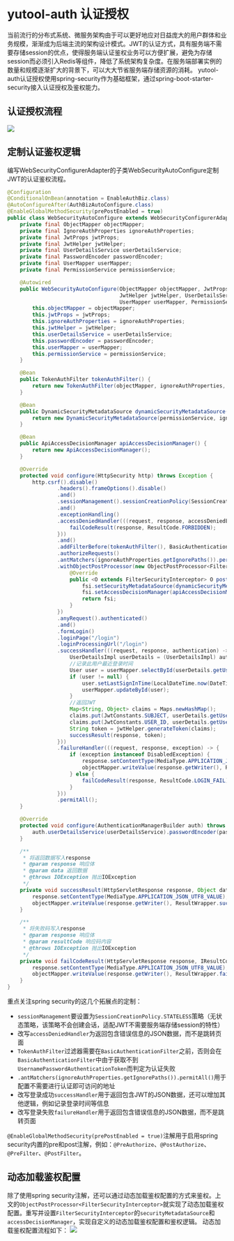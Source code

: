 # yutool-auth 认证授权

当前流行的分布式系统、微服务架构由于可以更好地应对日益庞大的用户群体和业务规模，渐渐成为后端主流的架构设计模式。JWT的认证方式，具有服务端不需要存储session的优点，使得服务端认证鉴权业务可以方便扩展，避免为存储session而必须引入Redis等组件，降低了系统架构复杂度。在服务端部署实例的数量和规模逐渐扩大的背景下，可以大大节省服务端存储资源的消耗。
yutool-auth认证授权使用spring-security作为基础框架，通过spring-boot-starter-security接入认证授权及鉴权能力。
## 认证授权流程

![](https://cdn.nlark.com/yuque/0/2022/jpeg/763022/1661267975176-a4e18a30-dbe5-4fe9-9bfa-fc3b5d522047.jpeg)

## 定制认证鉴权逻辑
编写WebSecurityConfigurerAdapter的子类WebSecurityAutoConfigure定制JWT的认证鉴权流程。
```java
@Configuration
@ConditionalOnBean(annotation = EnableAuthBiz.class)
@AutoConfigureAfter(AuthBizAutoConfigure.class)
@EnableGlobalMethodSecurity(prePostEnabled = true)
public class WebSecurityAutoConfigure extends WebSecurityConfigurerAdapter {
    private final ObjectMapper objectMapper;
    private final IgnoreAuthProperties ignoreAuthProperties;
    private final JwtProps jwtProps;
    private final JwtHelper jwtHelper;
    private final UserDetailsService userDetailsService;
    private final PasswordEncoder passwordEncoder;
    private final UserMapper userMapper;
    private final PermissionService permissionService;

    @Autowired
    public WebSecurityAutoConfigure(ObjectMapper objectMapper, JwtProps jwtProps, IgnoreAuthProperties ignoreAuthProperties,
                                    JwtHelper jwtHelper, UserDetailsService userDetailsService, PasswordEncoder passwordEncoder,
                                    UserMapper userMapper, PermissionService permissionService) {
        this.objectMapper = objectMapper;
        this.jwtProps = jwtProps;
        this.ignoreAuthProperties = ignoreAuthProperties;
        this.jwtHelper = jwtHelper;
        this.userDetailsService = userDetailsService;
        this.passwordEncoder = passwordEncoder;
        this.userMapper = userMapper;
        this.permissionService = permissionService;
    }

    @Bean
    public TokenAuthFilter tokenAuthFilter() {
        return new TokenAuthFilter(objectMapper, ignoreAuthProperties, jwtProps, jwtHelper, userDetailsService);
    }

    @Bean
    public DynamicSecurityMetadataSource dynamicSecurityMetadataSource() {
        return new DynamicSecurityMetadataSource(permissionService, ignoreAuthProperties);
    }

    @Bean
    public ApiAccessDecisionManager apiAccessDecisionManager() {
        return new ApiAccessDecisionManager();
    }

    @Override
    protected void configure(HttpSecurity http) throws Exception {
        http.csrf().disable()
                .headers().frameOptions().disable()
                .and()
                .sessionManagement().sessionCreationPolicy(SessionCreationPolicy.STATELESS)
                .and()
                .exceptionHandling()
                .accessDeniedHandler(((request, response, accessDeniedException) -> {
                    failCodeResult(response, ResultCode.FORBIDDEN);
                }))
                .and()
                .addFilterBefore(tokenAuthFilter(), BasicAuthenticationFilter.class)
                .authorizeRequests()
                .antMatchers(ignoreAuthProperties.getIgnorePaths()).permitAll()
                .withObjectPostProcessor(new ObjectPostProcessor<FilterSecurityInterceptor>() {
                    @Override
                    public <O extends FilterSecurityInterceptor> O postProcess(O fsi) {
                        fsi.setSecurityMetadataSource(dynamicSecurityMetadataSource());
                        fsi.setAccessDecisionManager(apiAccessDecisionManager());
                        return fsi;
                    }
                })
                .anyRequest().authenticated()
                .and()
                .formLogin()
                .loginPage("/login")
                .loginProcessingUrl("/login")
                .successHandler(((request, response, authentication) -> {
                    UserDetailsImpl userDetails = (UserDetailsImpl) authentication.getPrincipal();
                    //记录此用户最近登录时间
                    User user = userMapper.selectById(userDetails.getUserId());
                    if (user != null) {
                        user.setLastSignInTime(LocalDateTime.now(DateTimeConstants.ZONE_ID));
                        userMapper.updateById(user);
                    }
                    //返回JWT
                    Map<String, Object> claims = Maps.newHashMap();
                    claims.put(JwtConstants.SUBJECT, userDetails.getUsername());
                    claims.put(JwtConstants.USER_ID, userDetails.getUserId());
                    String token = jwtHelper.generateToken(claims);
                    successResult(response, token);
                }))
                .failureHandler(((request, response, exception) -> {
                    if (exception instanceof DisabledException) {
                        response.setContentType(MediaType.APPLICATION_JSON_UTF8_VALUE);
                        objectMapper.writeValue(response.getWriter(), ResultWrapper.fail(ResultCode.LOGIN_FAIL.getCode(), "当前用户状态不允许登录"));
                    } else {
                        failCodeResult(response, ResultCode.LOGIN_FAIL);
                    }
                }))
                .permitAll();
    }

    @Override
    protected void configure(AuthenticationManagerBuilder auth) throws Exception {
        auth.userDetailsService(userDetailsService).passwordEncoder(passwordEncoder);
    }

    /**
     * 将返回数据写入response
     * @param response 响应体
     * @param data 返回数据
     * @throws IOException 抛出IOException
     */
    private void successResult(HttpServletResponse response, Object data) throws IOException {
        response.setContentType(MediaType.APPLICATION_JSON_UTF8_VALUE);
        objectMapper.writeValue(response.getWriter(), ResultWrapper.success(data));
    }

    /**
     * 将失败码写入response
     * @param response 响应体
     * @param resultCode 响应码内容
     * @throws IOException 抛出IOException
     */
    private void failCodeResult(HttpServletResponse response, IResultCode resultCode) throws IOException {
        response.setContentType(MediaType.APPLICATION_JSON_UTF8_VALUE);
        objectMapper.writeValue(response.getWriter(), ResultWrapper.fail(resultCode));
    }
}

```
重点关注spring security的这几个拓展点的定制：

- `sessionManagement`要设置为`SessionCreationPolicy.STATELESS`策略（无状态策略，该策略不会创建会话，适配JWT不需要服务端存储session的特性）
- 改写`accessDeniedHandler`为返回包含错误信息的JSON数据，而不是跳转页面
- `TokenAuthFilter`过滤器需要在`BasicAuthenticationFilter`之前，否则会在`BasicAuthenticationFilter`中由于获取不到`UsernamePasswordAuthenticationToken`而判定为认证失败
- `.antMatchers(ignoreAuthProperties.getIgnorePaths()).permitAll()`用于配置不需要进行认证即可访问的地址
- 改写登录成功`successHandler`用于返回包含JWT的JSON数据，还可以增加其他逻辑，例如记录登录时间等信息
- 改写登录失败`failureHandler`用于返回包含错误信息的JSON数据，而不是跳转页面

`@EnableGlobalMethodSecurity(prePostEnabled = true)`注解用于启用spring security内置的pre和post注解，例如：`@PreAuthorize`、`@PostAuthorize`、`@PreFilter`、`@PostFilter`。
## 动态加载鉴权配置
除了使用spring security注解，还可以通过动态加载鉴权配置的方式来鉴权。上文的`ObjectPostProcessor<FilterSecurityInterceptor>`就实现了动态加载鉴权配置。重写并设置`FilterSecurityInterceptor`的`securityMetadataSource`和`accessDecisionManager`，实现自定义的动态加载鉴权配置和鉴权逻辑。
动态加载鉴权配置流程如下：
![](https://cdn.nlark.com/yuque/0/2022/jpeg/763022/1659355360477-dcdedb5b-342f-456e-a6f7-09401d025667.jpeg)
